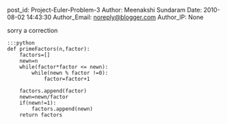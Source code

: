 post_id: Project-Euler-Problem-3
Author: Meenakshi Sundaram
Date: 2010-08-02 14:43:30
Author_Email: noreply@blogger.com
Author_IP: None

sorry a correction

    :::python
    def primeFactors(n,factor):
        factors=[]
        newn=n
        while(factor*factor <= newn):
            while(newn % factor !=0):
                factor=factor+1

        factors.append(factor)
        newn=newn/factor
        if(newn!=1):
            factors.append(newn)
        return factors
